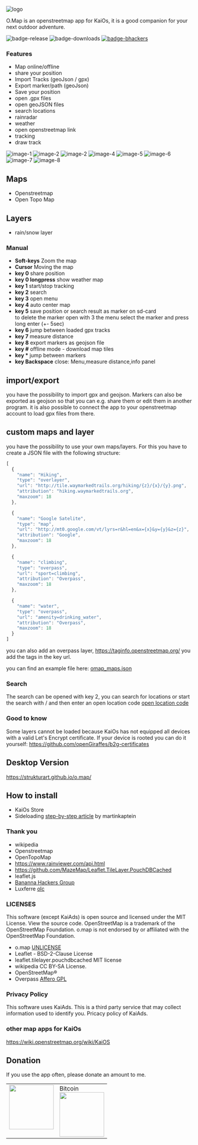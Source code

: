 ![logo](/images/logo.png)

O.Map is an openstreetmap app for KaiOs, it is a good companion for your next outdoor adventure.

![badge-release](https://img.shields.io/github/v/release/strukturart/o.map?include_prereleases&style=plastic)
![badge-downloads](https://img.shields.io/github/downloads/strukturart/o.map/total)
[![badge-bhackers](https://img.shields.io/badge/bHackers-bHackerStore-orange)](https://store.bananahackers.net/#omap)

### Features

- Map online/offline
- share your position
- Import Tracks (geoJson / gpx)
- Export marker/path (geoJson)
- Save your position
- open .gpx files
- open geoJSON files
- search locations
- rainradar
- weather
- open openstreetmap link
- tracking
- draw track

![image-1](/images/image-1.png)
![image-2](/images/image-2.png)
![image-2](/images/image-3.png)
![image-4](/images/image-4.png)
![image-5](/images/image-5.png)
![image-6](/images/image-6.png)
![image-7](/images/image-7.png)
![image-8](/images/image-8.png)

## Maps

- Openstreetmap
- Open Topo Map

## Layers

- rain/snow layer

### Manual

- **Soft-keys** Zoom the map
- **Cursor** Moving the map
- **key 0** share position
- **key 0 longpress** show weather map
- **key 1** start/stop tracking
- **key 2** search
- **key 3** open menu
- **key 4** auto center map
- **key 5** save position or search result as marker on sd-card <br>
  to delete the marker open with 3 the menu select the marker and press long enter (+- 5sec)
- **key 6** jump between loaded gpx tracks
- **key 7** measure distance
- **key 8** export markers as geojson file
- **key #** offline mode - download map tiles
- **key \*** jump between markers
- **key Backspace** close: Menu,measure distance,info panel

## import/export

you have the possibility to import gpx and geojson. Markers can also be exported as geojson so that you can e.g. share them or edit them in another program.
it is also possible to connect the app to your openstreetmap account to load gpx files from there.

## custom maps and layer

you have the possibility to use your own maps/layers.
For this you have to create a JSON file with the following structure:

```javascript
[
  {
    "name": "Hiking",
    "type": "overlayer",
    "url": "http://tile.waymarkedtrails.org/hiking/{z}/{x}/{y}.png",
    "attribution": "hiking.waymarkedtrails.org",
    "maxzoom": 18
  },

  {
    "name": "Google Satelite",
    "type": "map",
    "url": "http://mt0.google.com/vt/lyrs=r&hl=en&x={x}&y={y}&z={z}",
    "attribution": "Google",
    "maxzoom": 18
  },

  {
    "name": "climbing",
    "type": "overpass",
    "url": "sport=climbing",
    "attribution": "Overpass",
    "maxzoom": 18
  },

  {
    "name": "water",
    "type": "overpass",
    "url": "amenity=drinking_water",
    "attribution": "Overpass",
    "maxzoom": 18
  }
]
```

you can also add an overpass layer, https://taginfo.openstreetmap.org/ you add the tags in the key url.

you can find an example file here: [omap_maps.json](omap_maps.json)

### Search

The search can be opened with key 2, you can search for locations or start the search with / and then enter an open location code
[open location code](https://en.wikipedia.org/wiki/Open_Location_Code)

### Good to know

Some layers cannot be loaded because KaiOs has not equipped all devices with a valid Let's Encrypt certificate. If your device is rooted you can do it yourself:
https://github.com/openGiraffes/b2g-certificates

## Desktop Version

https://strukturart.github.io/o.map/

## How to install

- KaiOs Store
- Sideloading <a href="https://www.martinkaptein.com/blog/sideloading-and-deploying-apps-to-kai-os/">step-by-step article</a> by martinkaptein

### Thank you

- wikipedia
- Openstreetmap
- OpenTopoMap
- https://www.rainviewer.com/api.html
- https://github.com/MazeMap/Leaflet.TileLayer.PouchDBCached
- leaflet.js
- [Bananna Hackers Group](https://groups.google.com/forum/?utm_medium=email&utm_source=footer#!forum/bananahackers)
- Luxferre [olc](https://gist.github.com/plugnburn/95de231ff94130f1de8eb2a2afaf8516)

### LICENSES

This software (except KaiAds) is open source and licensed under the MIT License. View the source code.
OpenStreetMap is a trademark of the OpenStreetMap Foundation. o.map is not endorsed by or affiliated with the OpenStreetMap Foundation.

- o.map [UNLICENSE](UNLICENSE)
- Leaflet - BSD-2-Clause License
- leaflet.tilelayer.pouchdbcached MIT license
- wikipedia CC BY-SA License.
- OpenStreetMap®
- Overpass [Affero GPL](https://github.com/drolbr/Overpass-API/blob/master/COPYING)

### Privacy Policy

This software uses KaiAds. This is a third party service that may collect information used to identify you. Pricacy policy of KaiAds.

### other map apps for KaiOs

https://wiki.openstreetmap.org/wiki/KaiOS

## Donation

If you use the app often, please donate an amount to me.
<br>

<table class="border-0"> 
  <tr class="border-0" >
    <td valign="top" class="border-0">
        <div>
            <a href="https://paypal.me/strukturart?locale.x=de_DE" target="_blank">
                <img src="/images/paypal.png" width="120px">
            </a>
        </div>
    </td>
    <td valign="top" class="border-0">
        <div>
            <div>Bitcoin</div>
            <img src="/images/bitcoin_rcv.png" width="120px">
        </div>
    </td>
  </tr>
 </table>
